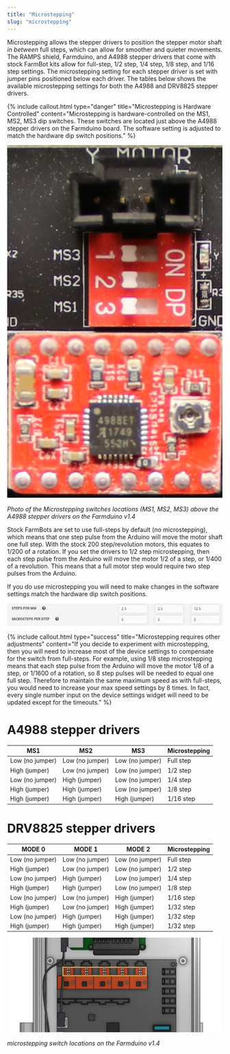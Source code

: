 ```yaml
---
title: "Microstepping"
slug: "microstepping"
---
```


Microstepping allows the stepper drivers to position the stepper motor shaft *in between* full steps, which can allow for smoother and quieter movements. The RAMPS shield, Farmduino, and A4988 stepper drivers that come with stock FarmBot kits allow for full-step, 1/2 step, 1/4 step, 1/8 step, and 1/16 step settings. The microstepping setting for each stepper driver is set with jumper pins positioned below each driver. The tables below shows the available microstepping settings for both the A4988 and DRV8825 stepper drivers.

{%
include callout.html
type="danger"
title="Microstepping is Hardware Controlled"
content="Microstepping is hardware-controlled on the MS1, MS2, MS3 dip switches. These switches are located just above the A4988 stepper drivers on the Farmduino board. The software setting is adjusted to match the hardware dip switch positions."
%}



![MICRO_STEP.jpg](_images/MICRO_STEP.jpg)

_Photo of the Microstepping switches locations (MS1, MS2, MS3) above the A4988 stepper drivers on the Farmduino v1.4_

Stock FarmBots are set to use full-steps by default (no microstepping), which means that one step pulse from the Arduino will move the motor shaft one full step. With the stock 200 step/revolution motors, this equates to 1/200 of a rotation. If you set the drivers to 1/2 step microstepping, then each step pulse from the Arduino will move the motor 1/2 of a step, or 1/400 of a revolution. This means that a full motor step would require two step pulses from the Arduino.

If you do use microstepping  you will need to make changes in the software settings match the hardware dip switch positions.

![MICRO_STEP_SETTINGS.jpg](_images/MICRO_STEP_SETTINGS.jpg)



{%
include callout.html
type="success"
title="Microstepping requires other adjustments"
content="If you decide to experiment with microstepping, then you will need to increase most of the device settings to compensate for the switch from full-steps. For example, using 1/8 step microstepping means that each step pulse from the Arduino will move the motor 1/8 of a step, or 1/1600 of a rotation, so 8 step pulses will be needed to equal one full step. Therefore to maintain the same maximum speed as with full-steps, you would need to increase your max speed settings by 8 times. In fact, every single number input on the device settings widget will need to be updated except for the timeouts."
%}

# A4988 stepper drivers

|MS1                           |MS2                           |MS3                           |Microstepping                 |
|------------------------------|------------------------------|------------------------------|------------------------------|
|Low (no jumper)               |Low (no jumper)               |Low (no jumper)               |Full step
|High (jumper)                 |Low (no jumper)               |Low (no jumper)               |1/2 step
|Low (no jumper)               |High (jumper)                 |Low (no jumper)               |1/4 step
|High (jumper)                 |High (jumper)                 |Low (no jumper)               |1/8 step
|High (jumper)                 |High (jumper)                 |High (jumper)                 |1/16 step

# DRV8825 stepper drivers

|MODE 0                        |MODE 1                        |MODE 2                        |Microstepping                 |
|------------------------------|------------------------------|------------------------------|------------------------------|
|Low (no jumper)               |Low (no jumper)               |Low (no jumper)               |Full step
|High (jumper)                 |Low (no jumper)               |Low (no jumper)               |1/2 step
|Low (no jumper)               |High (jumper)                 |Low (no jumper)               |1/4 step
|High (jumper)                 |High (jumper)                 |Low (no jumper)               |1/8 step
|Low (no jumper)               |Low (no jumper)               |High (jumper)                 |1/16 step
|High (jumper)                 |Low (no jumper)               |High (jumper)                 |1/32 step
|Low (no jumper)               |High (jumper)                 |High (jumper)                 |1/32 step
|High (jumper)                 |High (jumper)                 |High (jumper)                 |1/32 step



![switches.jpeg](_images/switches.jpeg)

_microstepping switch locations on the Farmduino v1.4_

